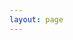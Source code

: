 ```yaml
---
layout: page
---
```


<script setup lang="ts">
import Container from '/@theme/components/Topic/TopicPageContainer.vue'
import NormalItem from "/@theme/components/List/NormalItem.vue"
import { getDataByTopicName } from '/@theme/data'
import { ref } from 'vue'

const props = {
  title: "工程化",
  subTitle: "Articles"
}

const data = ref([])

getDataByTopicName("engineering").then(res => {
  data.value = res
})
</script>

<Container v-bind="props">
  <NormalItem v-for="item in data" :key="item.id" v-bind="item" />
</Container>
